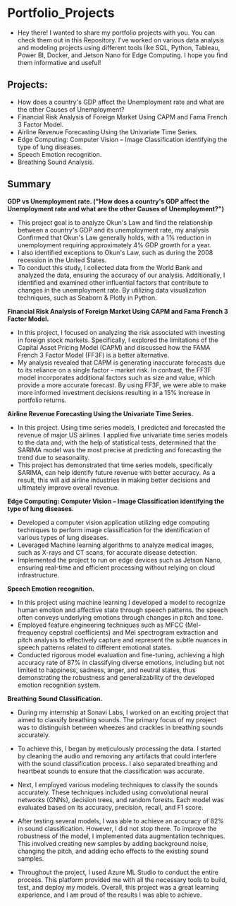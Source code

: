 # Portfolio_Projects
- Hey there! I wanted to share my portfolio projects with you. You can check them out in this Repository. I've worked on various data analysis and modeling projects using different tools like SQL, Python, Tableau, Power BI, Docker, and Jetson Nano for Edge Computing. I hope you find them informative and useful!
## Projects:
-	How does a country's GDP affect the Unemployment rate and what are the other Causes of Unemployment?      
-	Financial Risk Analysis of Foreign Market Using CAPM and Fama French 3 Factor Model.      
-	Airline Revenue Forecasting Using the Univariate Time Series.        
-	Edge Computing: Computer Vision – Image Classification identifying the type of lung diseases.        
-	Speech Emotion recognition.      
-	Breathing Sound Analysis.        
  

## Summary
**GDP vs Unemployment rate. ("How does a country's GDP affect the Unemployment rate and what are the other Causes of Unemployment?")**      
-	This project goal is to analyze Okun's Law and find the relationship between a country's GDP and its unemployment rate, my analysis Confirmed that Okun's Law generally holds, with a 1% reduction in unemployment requiring approximately 4% GDP growth for a year.      
-	I also identified exceptions to Okun's Law, such as during the 2008 recession in the United States.      
-	To conduct this study, I collected data from the World Bank and analyzed the data, ensuring the accuracy of our analysis. Additionally, I identified and examined other influential factors that contribute to changes in the unemployment rate. By utilizing data visualization techniques, such as Seaborn & Plotly in Python.   

**Financial Risk Analysis of Foreign Market Using CAPM and Fama French 3 Factor Model.**     
-	In this project, I focused on analyzing the risk associated with investing in foreign stock markets. Specifically, I explored the limitations of the Capital Asset Pricing Model (CAPM) and discussed how the FAMA French 3 Factor Model (FF3F) is a better alternative.    
-	My analysis revealed that CAPM is generating inaccurate forecasts due to its reliance on a single factor - market risk. In contrast, the FF3F model incorporates additional factors such as size and value, which provide a more accurate forecast. By using FF3F, we were able to make more informed investment decisions resulting in a 15% increase in portfolio returns.    

**Airline Revenue Forecasting Using the Univariate Time Series.**          
-	In this project. Using time series models, I predicted and forecasted the revenue of major US airlines. I applied five univariate time series models to the data and, with the help of statistical tests, determined that the SARIMA model was the most precise at predicting and forecasting the trend due to seasonality.    
-	This project has demonstrated that time series models, specifically SARIMA, can help identify future revenue with better accuracy. As a result, this will aid airline industries in making better decisions and ultimately improve overall revenue.      

**Edge Computing: Computer Vision – Image Classification identifying the type of lung diseases.**        
-	Developed a computer vision application utilizing edge computing techniques to perform image classification for the identification of various types of lung diseases.      
-	Leveraged Machine learning algorithms to analyze medical images, such as X-rays and CT scans, for accurate disease detection.      
-	Implemented the project to run on edge devices such as Jetson Nano, ensuring real-time and efficient processing without relying on cloud infrastructure.      

**Speech Emotion recognition.**        
-	In this project using machine learning I developed a model to recognize human emotion and affective state through speech patterns. the speech often conveys underlying emotions through changes in pitch and tone. 
-	Employed feature engineering techniques such as MFCC (Mel-frequency cepstral coefficients) and Mel spectrogram extraction and pitch analysis to effectively capture and represent the subtle nuances in speech patterns related to different emotional states.      
-	Conducted rigorous model evaluation and fine-tuning, achieving a high accuracy rate of 87% in classifying diverse emotions, including but not limited to happiness, sadness, anger, and neutral states, thus demonstrating the robustness and generalizability of the developed emotion recognition system.      

**Breathing Sound Classification.**
- During my internship at Sonavi Labs, I worked on an exciting project that aimed to classify breathing sounds. The primary focus of my project was to distinguish between wheezes and crackles in breathing sounds accurately. 

- To achieve this, I began by meticulously processing the data. I started by cleaning the audio and removing any artifacts that could interfere with the sound classification process. I also separated breathing and heartbeat sounds to ensure that the classification was accurate. 

- Next, I employed various modeling techniques to classify the sounds accurately. These techniques included using convolutional neural networks (CNNs), decision trees, and random forests. Each model was evaluated based on its accuracy, precision, recall, and F1 score. 

- After testing several models, I was able to achieve an accuracy of 82% in sound classification. However, I did not stop there. To improve the robustness of the model, I implemented data augmentation techniques. This involved creating new samples by adding background noise, changing the pitch, and adding echo effects to the existing sound samples. 

- Throughout the project, I used Azure ML Studio to conduct the entire process. This platform provided me with all the necessary tools to build, test, and deploy my models. Overall, this project was a great learning experience, and I am proud of the results I was able to achieve.


